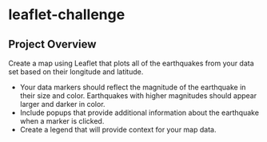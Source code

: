 # leaflet-challenge

## Project Overview
Create a map using Leaflet that plots all of the earthquakes from your data set based on their longitude and latitude.

- Your data markers should reflect the magnitude of the earthquake in their size and color. Earthquakes with higher magnitudes should appear larger and darker in color.
- Include popups that provide additional information about the earthquake when a marker is clicked.
- Create a legend that will provide context for your map data.
